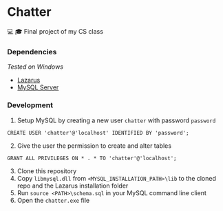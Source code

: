 # Chatter

💻 🎓 Final project of my CS class

### Dependencies

_Tested on Windows_

* [Lazarus](https://www.lazarus-ide.org/)
* [MySQL Server](https://dev.mysql.com/downloads/installer)

### Development

1) Setup MySQL by creating a new user `chatter` with password `password`
  
```
CREATE USER 'chatter'@'localhost' IDENTIFIED BY 'password';
```
  
2) Give the user the permission to create and alter tables
  
```
GRANT ALL PRIVILEGES ON * . * TO 'chatter'@'localhost';
```

3) Clone this repository
4) Copy `libmysql.dll` from `<MYSQL_INSTALLATION_PATH>\lib` to the cloned repo and the Lazarus installation folder
5) Run `source <PATH>\schema.sql` in your MySQL command line client
6) Open the `chatter.exe` file
